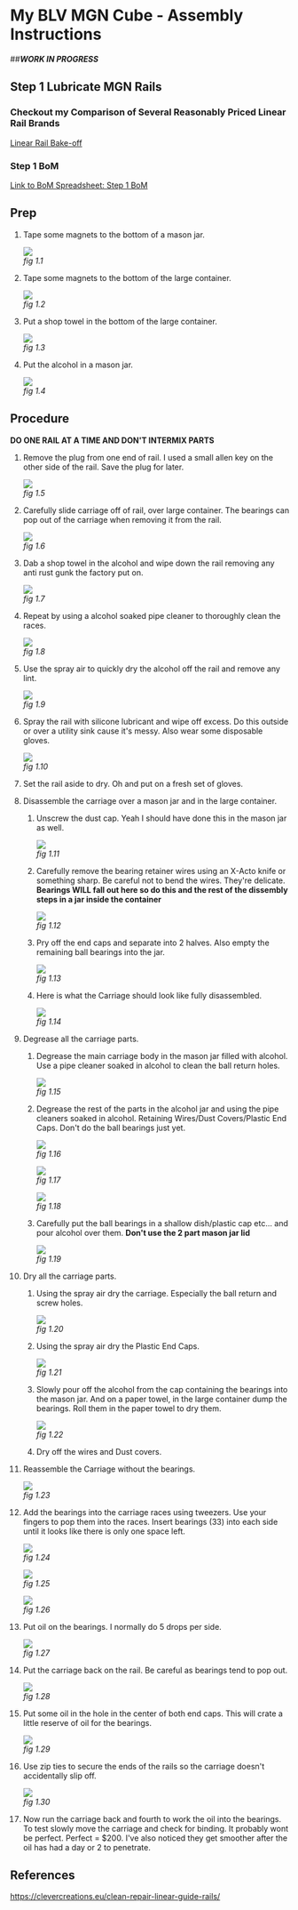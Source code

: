 # My BLV MGN Cube - Assembly Instructions

##**_WORK IN PROGRESS_**

## Step 1 Lubricate MGN Rails

### Checkout my Comparison of Several Reasonably Priced Linear Rail Brands

[Linear Rail Bake-off](../../notes/linear-rail-bakeoff.md)


### Step 1 BoM

[Link to BoM Spreadsheet: Step 1 BoM](https://docs.google.com/spreadsheets/d/e/2PACX-1vTVx7BvB3V7CozF2l4eWkNntWrHSjOawmrsi_bRSVxQLIGVlfZTYEGp8a6fHpENV6hV2cn9PrDLHHl0/pubhtml?gid=1530908493&single=true)

## Prep

1. Tape some magnets to the bottom of a mason jar.

    ![](img/01-MagnetsOnMason.JPG)\
    *fig 1.1*

1. Tape some magnets to the bottom of the large container.

    ![](img/01-MagnetsOnPyrex.JPG)\
    *fig 1.2*

3. Put a shop towel in the bottom of the large container.

    ![](img/01-ShopTowelOnPyrex.JPG)\
    *fig 1.3*

4. Put the alcohol in a mason jar.

    ![](img/01-AlcoholInJar.JPG)\
    *fig 1.4*

## Procedure

**DO ONE RAIL AT A TIME AND DON'T INTERMIX PARTS**

1. Remove the plug from one end of rail. I used a small allen key on the other side of the rail. Save the plug for later.

    ![](img/01-RemovePlugs.JPG)\
    *fig 1.5*

2. Carefully slide carriage off of rail, over large container. The bearings can pop out of the carriage when removing it from the rail.

    ![](img/01-RemoveCarriage.JPG)\
    *fig 1.6*

3. Dab a shop towel in the alcohol and wipe down the rail removing any anti rust gunk the factory put on.

    ![](img/01-DegreaseRails.JPG)\
    *fig 1.7*

4. Repeat by using a alcohol soaked pipe cleaner to thoroughly clean the races.

    ![](img/01-CleanBearingRaceWPipeCleaner.JPG)\
    *fig 1.8*

5. Use the spray air to quickly dry the alcohol off the rail and remove any lint.

    ![](img/01-SprayAirOnRail.JPG)\
    *fig 1.9*

6. Spray the rail with silicone lubricant and wipe off excess. Do this outside or over a utility sink cause it's messy. Also wear some disposable gloves.

    ![](img/01-SiliconeSprayOnRail.JPG)\
    *fig 1.10*

7. Set the rail aside to dry. Oh and put on a fresh set of gloves.

8. Disassemble the carriage over a mason jar and in the large container.

    1. Unscrew the dust cap. Yeah I should have done this in the mason jar as well.

        ![](img/01-UnscrewDustCap.JPG)\
        *fig 1.11*

    2. Carefully remove the bearing retainer wires using an X-Acto knife or something sharp. Be careful not to bend the wires. They're delicate.
       **Bearings WILL fall out here so do this and the rest of the dissembly steps in a jar inside the container**

        ![](img/01-RemoveWires.JPG)\
        *fig 1.12*

    3. Pry off the end caps and separate into 2 halves. Also empty the remaining ball bearings into the jar.

        ![](img/01-EndCaps.JPG)\
        *fig 1.13*

    4. Here is what the Carriage should look like fully disassembled.

        ![](img/01-CarriageParts.JPG)\
        *fig 1.14*

9. Degrease all the carriage parts.
    1. Degrease the main carriage body in the mason jar filled with alcohol. Use a pipe cleaner soaked in alcohol to clean the ball return holes.

        ![](img/01-DegreaseCarriage.JPG)\
        *fig 1.15*

    2. Degrease the rest of the parts in the alcohol jar and using the pipe cleaners soaked in alcohol. Retaining Wires/Dust Covers/Plastic End Caps. Don't do the ball bearings just yet.

        ![](img/01-DegreaseEndCap.JPG)\
        *fig 1.16*

        ![](img/01-DegreaseEndCap2.JPG)\
        *fig 1.17*

        ![](img/01-DegreaseDustCap.JPG)\
        *fig 1.18*

    3. Carefully put the ball bearings in a shallow dish/plastic cap etc... and pour alcohol over them. **Don't use the 2 part mason jar lid**

        ![](img/01-DegreaseBearings.JPG)\
        *fig 1.19*

10. Dry all the carriage parts.
    1. Using the spray air dry the carriage. Especially the ball return and screw holes.

        ![](img/01-DryCarriage.JPG)\
        *fig 1.20*

    2. Using the spray air dry the Plastic End Caps.

        ![](img/01-DryEndPlugs.JPG)\
        *fig 1.21*

    3. Slowly pour off the alcohol from the cap containing the bearings into the mason jar. And on a paper towel, in the large container dump the bearings. Roll them in the paper towel to dry them.

        ![](img/01-DryBearings.JPG)\
        *fig 1.22*

    4. Dry off the wires and Dust covers.

11. Reassemble the Carriage without the bearings.

    ![](img/01-ReassembledCarriage.JPG)\
    *fig 1.23*

12. Add the bearings into the carriage races using tweezers. Use your fingers to pop them into the races. Insert bearings (33) into each side until it looks like there is only one space left.

    ![](img/01-BearingsWTweezers.JPG)\
    *fig 1.24*

    ![](img/01-PushBearings.JPG)\
    *fig 1.25*

    ![](img/01-FullBearings.JPG)\
    *fig 1.26*

13. Put oil on the bearings. I normally do 5 drops per side.

    ![](img/01-LubeBearings.JPG)\
    *fig 1.27*

14. Put the carriage back on the rail. Be careful as bearings tend to pop out.

    ![](img/01-RemoveCarriage.JPG)\
    *fig 1.28*

15. Put some oil in the hole in the center of both end caps. This will crate a little reserve of oil for the bearings.

    ![](img/01-OilFiller.JPG)\
    *fig 1.29*

16. Use zip ties to secure the ends of the rails so the carriage doesn't accidentally slip off.

    ![](img/01-ZipTiedRail.JPG)\
    *fig 1.30*

17. Now run the carriage back and fourth to work the oil into the bearings. To test slowly move the carriage and check for binding. It probably wont be perfect. Perfect = $200. I've also noticed they get smoother after the oil has had a day or 2 to penetrate.

## References

https://clevercreations.eu/clean-repair-linear-guide-rails/
